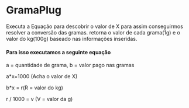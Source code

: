 # GramaPlug
Executa a Equação para descobrir o valor de X para assim conseguirmos resolver a conversão das gramas.
retorna o valor de cada grama(1g) e o valor do kg(100g) baseado nas informações inseridas.
<h4>Para isso executamos a seguinte equação</h4>
a = quantidade de grama, b = valor pago nas gramas
<p>a*x=1000 (Acha o valor de X)</p>
<p>b*x = r(R = valor do kg)</p>
<p>r / 1000 = v (V = valor da g)</p>

